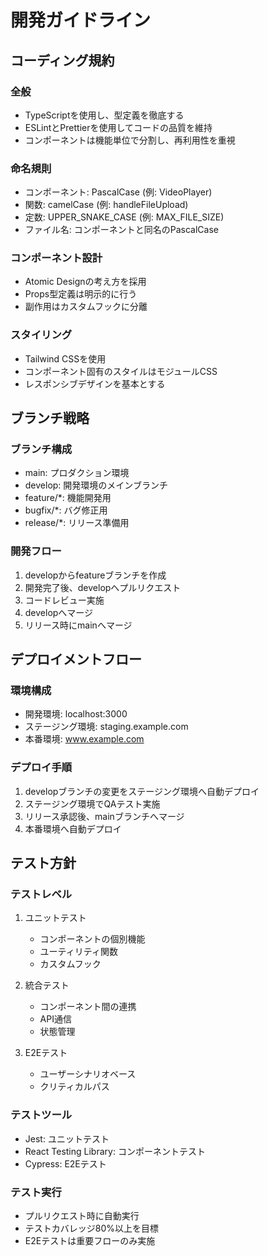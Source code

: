 # 開発ガイドライン

## コーディング規約

### 全般
- TypeScriptを使用し、型定義を徹底する
- ESLintとPrettierを使用してコードの品質を維持
- コンポーネントは機能単位で分割し、再利用性を重視

### 命名規則
- コンポーネント: PascalCase (例: VideoPlayer)
- 関数: camelCase (例: handleFileUpload)
- 定数: UPPER_SNAKE_CASE (例: MAX_FILE_SIZE)
- ファイル名: コンポーネントと同名のPascalCase

### コンポーネント設計
- Atomic Designの考え方を採用
- Props型定義は明示的に行う
- 副作用はカスタムフックに分離

### スタイリング
- Tailwind CSSを使用
- コンポーネント固有のスタイルはモジュールCSS
- レスポンシブデザインを基本とする

## ブランチ戦略

### ブランチ構成
- main: プロダクション環境
- develop: 開発環境のメインブランチ
- feature/*: 機能開発用
- bugfix/*: バグ修正用
- release/*: リリース準備用

### 開発フロー
1. developからfeatureブランチを作成
2. 開発完了後、developへプルリクエスト
3. コードレビュー実施
4. developへマージ
5. リリース時にmainへマージ

## デプロイメントフロー

### 環境構成
- 開発環境: localhost:3000
- ステージング環境: staging.example.com
- 本番環境: www.example.com

### デプロイ手順
1. developブランチの変更をステージング環境へ自動デプロイ
2. ステージング環境でQAテスト実施
3. リリース承認後、mainブランチへマージ
4. 本番環境へ自動デプロイ

## テスト方針

### テストレベル
1. ユニットテスト
   - コンポーネントの個別機能
   - ユーティリティ関数
   - カスタムフック

2. 統合テスト
   - コンポーネント間の連携
   - API通信
   - 状態管理

3. E2Eテスト
   - ユーザーシナリオベース
   - クリティカルパス

### テストツール
- Jest: ユニットテスト
- React Testing Library: コンポーネントテスト
- Cypress: E2Eテスト

### テスト実行
- プルリクエスト時に自動実行
- テストカバレッジ80%以上を目標
- E2Eテストは重要フローのみ実施